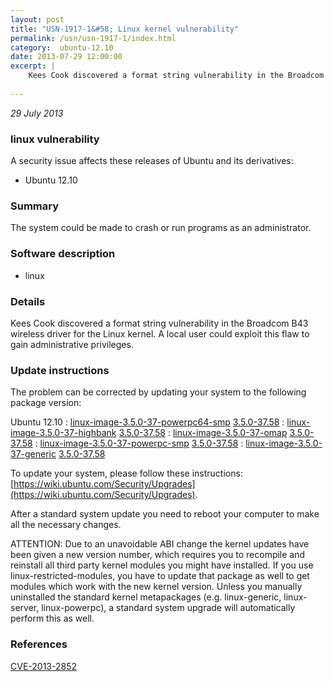 ```yaml
---
layout: post
title: "USN-1917-1&#58; Linux kernel vulnerability"
permalink: /usn/usn-1917-1/index.html
category:  ubuntu-12.10
date: 2013-07-29 12:00:00
excerpt: |
    Kees Cook discovered a format string vulnerability in the Broadcom B43 wireless driver for the Linux kernel. A local user could exploit this flaw to gain administrative privileges. 
    
--- 
```

 
 

*29 July 2013*

### linux vulnerability

A security issue affects these releases of Ubuntu and its derivatives:

* Ubuntu 12.10

### Summary

The system could be made to crash or run programs as an administrator. 

### Software description

* linux 

### Details

Kees Cook discovered a format string vulnerability in the Broadcom B43 wireless driver for the Linux kernel. A local user could exploit this flaw to gain administrative privileges. 

### Update instructions

The problem can be corrected by updating your system to the following package version:

Ubuntu 12.10
 : [linux-image-3.5.0-37-powerpc64-smp](https://launchpad.net/ubuntu/+source/linux) <span> [3.5.0-37.58](https://launchpad.net/ubuntu/+source/linux/3.5.0-37.58) </span> 
 : [linux-image-3.5.0-37-highbank](https://launchpad.net/ubuntu/+source/linux) <span> [3.5.0-37.58](https://launchpad.net/ubuntu/+source/linux/3.5.0-37.58) </span> 
 : [linux-image-3.5.0-37-omap](https://launchpad.net/ubuntu/+source/linux) <span> [3.5.0-37.58](https://launchpad.net/ubuntu/+source/linux/3.5.0-37.58) </span> 
 : [linux-image-3.5.0-37-powerpc-smp](https://launchpad.net/ubuntu/+source/linux) <span> [3.5.0-37.58](https://launchpad.net/ubuntu/+source/linux/3.5.0-37.58) </span> 
 : [linux-image-3.5.0-37-generic](https://launchpad.net/ubuntu/+source/linux) <span> [3.5.0-37.58](https://launchpad.net/ubuntu/+source/linux/3.5.0-37.58) </span> 

To update your system, please follow these instructions: [https://wiki.ubuntu.com/Security/Upgrades](https://wiki.ubuntu.com/Security/Upgrades).

After a standard system update you need to reboot your computer to make all the necessary changes.

ATTENTION: Due to an unavoidable ABI change the kernel updates have been given a new version number, which requires you to recompile and reinstall all third party kernel modules you might have installed. If you use linux-restricted-modules, you have to update that package as well to get modules which work with the new kernel version. Unless you manually uninstalled the standard kernel metapackages (e.g. linux-generic, linux-server, linux-powerpc), a standard system upgrade will automatically perform this as well. 

### References

 
 [CVE-2013-2852](http://people.ubuntu.com/~ubuntu-security/cve/CVE-2013-2852)
 

